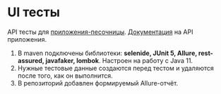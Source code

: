 # UI тесты
API тесты для [приложения-песочницы](https://stellarburgers.nomoreparties.site).
[Документация](https://code.s3.yandex.net/qa-automation-engineer/java/cheatsheets/paid-track/diplom/api-documentation.pdf) на API приложения.

1. В maven подключены библиотеки: **selenide, JUnit 5, Allure, rest-assured, javafaker, lombok**. Настроен на работу с Java 11.
2. Нужные тестовые данные создаются перед тестом и удаляются после того, как он выполнится.
3. В репозиторий добавлен формируемый Allure-отчёт.